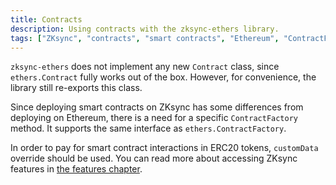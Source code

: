 ```yaml
---
title: Contracts
description: Using contracts with the zksync-ethers library.
tags: ["ZKsync", "contracts", "smart contracts", "Ethereum", "ContractFactory", "ERC20 tokens"]
---
```


`zksync-ethers` does not implement any new `Contract` class, since `ethers.Contract` fully works out of the box.
However, for convenience, the library still re-exports this class.

Since deploying smart contracts on ZKsync has some differences from deploying on Ethereum, there is a need for
a specific `ContractFactory` method. It supports the same interface as `ethers.ContractFactory`.

In order to pay for smart contract interactions in ERC20 tokens, `customData` override should be used.
You can read more about accessing ZKsync features in [the features chapter](/sdk/js/ethers/v5/features).
